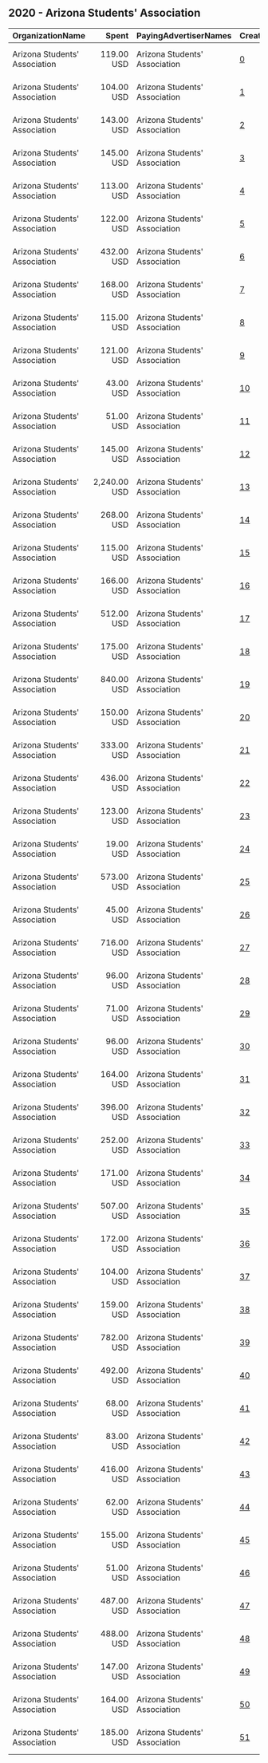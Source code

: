 ## 2020 - Arizona Students' Association 
|OrganizationName|Spent|PayingAdvertiserNames|CreativeUrls|Impressions|Genders|AgeBrackets|CountryCodes|BillingAddresses|CandidateBallotInformation|
|:---|---:|:---|:---|---:|:---|:---|:---|:---|:---|
|Arizona Students' Association|119.00 USD|Arizona Students' Association|[0](https://www.snap.com/political-ads/asset/964afe3852249393fe08578de689e31d08acaf7d37cf74fb684fabe3c00f1b56?mediaType=mp4)|26,143||18-26|united states|"4622 East Wilshire Drive ,Phoenix,85008,US"|AZ Students Association|
|Arizona Students' Association|104.00 USD|Arizona Students' Association|[1](https://www.snap.com/political-ads/asset/54cc5330b71cc3cb85e7c5c640a1fdd1f2d8e071e5897622623317ab69082615?mediaType=png)|25,157||18-24|united states|"4622 East Wilshire Drive ,Phoenix,85008,US"|AZ Students Association|
|Arizona Students' Association|143.00 USD|Arizona Students' Association|[2](https://www.snap.com/political-ads/asset/2a18fdf2715ae476a0452cfc396aa6518b13e1d3021a84893a3e2c7938f1aed8?mediaType=png)|32,400||18-28|united states|"4622 East Wilshire Drive ,Phoenix,85008,US"|AZ Students Association|
|Arizona Students' Association|145.00 USD|Arizona Students' Association|[3](https://www.snap.com/political-ads/asset/9dc1bf7dafb3b45704dd726b732d2471ba12a0eb75a0c4273d37720844e416e9?mediaType=png)|32,584||18-28|united states|"4622 East Wilshire Drive ,Phoenix,85008,US"|AZ Students Association|
|Arizona Students' Association|113.00 USD|Arizona Students' Association|[4](https://www.snap.com/political-ads/asset/d7da154e46ba3b6ebc28643384949dc3168b3fbd899d01ba2ce4990ff30b8c2e?mediaType=png)|27,777||18-24|united states|"4622 East Wilshire Drive ,Phoenix,85008,US"|AZ Students Association|
|Arizona Students' Association|122.00 USD|Arizona Students' Association|[5](https://www.snap.com/political-ads/asset/67dc6384705695d7f868494aca18368ba41947f8cc5827cbc657f697b933f8e9?mediaType=png)|26,598||18-24|united states|"4622 East Wilshire Drive ,Phoenix,85008,US"|AZ Students Association|
|Arizona Students' Association|432.00 USD|Arizona Students' Association|[6](https://www.snap.com/political-ads/asset/131b2329fec79d21318b2382ecfcd68d7843576e8eecfefa1e8e18fec619d968?mediaType=png)|108,347||18-26|united states|"4622 East Wilshire Drive ,Phoenix,85008,US"|AZ Students Association|
|Arizona Students' Association|168.00 USD|Arizona Students' Association|[7](https://www.snap.com/political-ads/asset/1461b926c7d20e2ba95a361bd2cd83db9a755bd190325e408038340a49c9d01c?mediaType=png)|37,939||18-28|united states|"4622 East Wilshire Drive ,Phoenix,85008,US"|AZ Students Association|
|Arizona Students' Association|115.00 USD|Arizona Students' Association|[8](https://www.snap.com/political-ads/asset/4ec6b9f4ef507b515777e4807c1e255d72fbc0d676aff2d6c042773249335d0b?mediaType=png)|37,491||24-|united states|"4622 East Wilshire Drive ,Phoenix,85008,US"|AZ Students Association|
|Arizona Students' Association|121.00 USD|Arizona Students' Association|[9](https://www.snap.com/political-ads/asset/4bedb3efe8a7ecd0901f0d84501b1fc14d611887ec2265fa055bfd362a939532?mediaType=png)|37,766||24-|united states|"4622 East Wilshire Drive ,Phoenix,85008,US"|AZ Students Association|
|Arizona Students' Association|43.00 USD|Arizona Students' Association|[10](https://www.snap.com/political-ads/asset/bf949fe521b22f6fa74a93981dfd85fd6da7a69b43a4416593882525ae479113?mediaType=mp4)|18,409||18-24|united states|"4622 East Wilshire Drive ,Phoenix,85008,US"|AZ Students Association|
|Arizona Students' Association|51.00 USD|Arizona Students' Association|[11](https://www.snap.com/political-ads/asset/709f530a0e5f75738fe95917cfa8c7518067d8eca1c0b7c54fecd12c8dbcbd0a?mediaType=mp4)|20,097||18-24|united states|"4622 East Wilshire Drive ,Phoenix,85008,US"|AZ Students Association|
|Arizona Students' Association|145.00 USD|Arizona Students' Association|[12](https://www.snap.com/political-ads/asset/05effc0a4c42e74f9e7bb31276a550fa9032453b07f4155e25cecee0e1542866?mediaType=mp4)|56,510||18-26|united states|"4622 East Wilshire Drive ,Phoenix,85008,US"|AZ Students Association|
|Arizona Students' Association|2,240.00 USD|Arizona Students' Association|[13](https://www.snap.com/political-ads/asset/09094a6a7676377e614a481b2a6940bcf7304cfc03fd60a9cf0ecf30dd48193b?mediaType=mp4)|567,871||18-22|united states|"4622 East Wilshire Drive ,Phoenix,85008,US"|AZ Students Association|
|Arizona Students' Association|268.00 USD|Arizona Students' Association|[14](https://www.snap.com/political-ads/asset/4ec6b9f4ef507b515777e4807c1e255d72fbc0d676aff2d6c042773249335d0b?mediaType=png)|63,157||18-26|united states|"4622 East Wilshire Drive ,Phoenix,85008,US"|AZ Students Association|
|Arizona Students' Association|115.00 USD|Arizona Students' Association|[15](https://www.snap.com/political-ads/asset/f1186a9652da6a8cb7da249e42be7499073ba1c5b88f7cab0918641aa5b6f6c1?mediaType=png)|28,244||18-24|united states|"4622 East Wilshire Drive ,Phoenix,85008,US"|AZ Students Association|
|Arizona Students' Association|166.00 USD|Arizona Students' Association|[16](https://www.snap.com/political-ads/asset/3574634b195f0a0012f15d0586c169d0c6ee747baa5763291ffe5b189a661b31?mediaType=mp4)|65,445||18-24|united states|"4622 East Wilshire Drive ,Phoenix,85008,US"|AZ Students Association|
|Arizona Students' Association|512.00 USD|Arizona Students' Association|[17](https://www.snap.com/political-ads/asset/9c2b2b50bb908f112218eaccc883389450c2051d38143ef298ee8a5fc6d1f23e?mediaType=png)|224,110||18-22|united states|"4622 East Wilshire Drive ,Phoenix,85008,US"|AZ Students Association|
|Arizona Students' Association|175.00 USD|Arizona Students' Association|[18](https://www.snap.com/political-ads/asset/ce2eac3051d476696f4a3cf58c398ba82b3f79f542b20a03d6498155d444a899?mediaType=png)|39,315||18-28|united states|"4622 East Wilshire Drive ,Phoenix,85008,US"|AZ Students Association|
|Arizona Students' Association|840.00 USD|Arizona Students' Association|[19](https://www.snap.com/political-ads/asset/67dc6384705695d7f868494aca18368ba41947f8cc5827cbc657f697b933f8e9?mediaType=png)|174,968||18-26|united states|"4622 East Wilshire Drive ,Phoenix,85008,US"|AZ Students Association|
|Arizona Students' Association|150.00 USD|Arizona Students' Association|[20](https://www.snap.com/political-ads/asset/ced9aa2412f8185f1210085c0de45b7a377773f30518ebef25fa444c1b9d56d4?mediaType=mp4)|31,680||18-26|united states|"4622 East Wilshire Drive ,Phoenix,85008,US"|AZ Students Association|
|Arizona Students' Association|333.00 USD|Arizona Students' Association|[21](https://www.snap.com/political-ads/asset/3574634b195f0a0012f15d0586c169d0c6ee747baa5763291ffe5b189a661b31?mediaType=mp4)|136,050||18-26|united states|"4622 East Wilshire Drive ,Phoenix,85008,US"|AZ Students Association|
|Arizona Students' Association|436.00 USD|Arizona Students' Association|[22](https://www.snap.com/political-ads/asset/5601e8d82c05a028485fd360caac5bc851136152039ea1d0c97cc577af6894b9?mediaType=png)|134,328||18-22|united states|"4622 East Wilshire Drive ,Phoenix,85008,US"|AZ Students Association|
|Arizona Students' Association|123.00 USD|Arizona Students' Association|[23](https://www.snap.com/political-ads/asset/ae81b89fea648bde1a10b0497b00f5e400ff96f0fe6e0be82359799d5d37afa2?mediaType=png)|29,272||18-26|united states|"4622 East Wilshire Drive ,Phoenix,85008,US"|AZ Students Association|
|Arizona Students' Association|19.00 USD|Arizona Students' Association|[24](https://www.snap.com/political-ads/asset/1cb2282b290629347196a22c6cfaced2e82295bffa679f8a90e32663c62ccc87?mediaType=png)|2,811||18-26|united states|"4622 East Wilshire Drive ,Phoenix,85008,US"|AZ Students Association|
|Arizona Students' Association|573.00 USD|Arizona Students' Association|[25](https://www.snap.com/political-ads/asset/54cc5330b71cc3cb85e7c5c640a1fdd1f2d8e071e5897622623317ab69082615?mediaType=png)|154,292||18-26|united states|"4622 East Wilshire Drive ,Phoenix,85008,US"|AZ Students Association|
|Arizona Students' Association|45.00 USD|Arizona Students' Association|[26](https://www.snap.com/political-ads/asset/43519207eceae24e9c41d60ac93c3a9322c73e24ff29c5fbf79ee67db1ecfa6e?mediaType=mp4)|11,612||18-26|united states|"4622 East Wilshire Drive ,Phoenix,85008,US"|AZ Students Association|
|Arizona Students' Association|716.00 USD|Arizona Students' Association|[27](https://www.snap.com/political-ads/asset/54cd4fe5e5a303b8698a94e6077024cc88aef8b1427d0d26bbed4c0b3ebd1b26?mediaType=png)|311,753||18-22|united states|"4622 East Wilshire Drive ,Phoenix,85008,US"|AZ Students Association|
|Arizona Students' Association|96.00 USD|Arizona Students' Association|[28](https://www.snap.com/political-ads/asset/5f6dfad1382feca545e80da6a8a3b9aad5d1fed53c58cbfef5363fbea2ea3e83?mediaType=png)|21,227||18-24|united states|"4622 East Wilshire Drive ,Phoenix,85008,US"|AZ Students Association|
|Arizona Students' Association|71.00 USD|Arizona Students' Association|[29](https://www.snap.com/political-ads/asset/05effc0a4c42e74f9e7bb31276a550fa9032453b07f4155e25cecee0e1542866?mediaType=mp4)|29,058||18-24|united states|"4622 East Wilshire Drive ,Phoenix,85008,US"|AZ Students Association|
|Arizona Students' Association|96.00 USD|Arizona Students' Association|[30](https://www.snap.com/political-ads/asset/131b2329fec79d21318b2382ecfcd68d7843576e8eecfefa1e8e18fec619d968?mediaType=png)|28,793||24-|united states|"4622 East Wilshire Drive ,Phoenix,85008,US"|AZ Students Association|
|Arizona Students' Association|164.00 USD|Arizona Students' Association|[31](https://www.snap.com/political-ads/asset/e608cb4b3b913f102dda92481144348242a76b45284720872800fce0a33b0ed5?mediaType=png)|37,069||18-28|united states|"4622 East Wilshire Drive ,Phoenix,85008,US"|AZ Students Association|
|Arizona Students' Association|396.00 USD|Arizona Students' Association|[32](https://www.snap.com/political-ads/asset/1419b72e678095e5693e5c9b2e495543d986b6e6e28f07c23a3abe123fc88633?mediaType=png)|122,416||18-22|united states|"4622 East Wilshire Drive ,Phoenix,85008,US"|AZ Students Association|
|Arizona Students' Association|252.00 USD|Arizona Students' Association|[33](https://www.snap.com/political-ads/asset/d7da154e46ba3b6ebc28643384949dc3168b3fbd899d01ba2ce4990ff30b8c2e?mediaType=png)|63,531||18-26|united states|"4622 East Wilshire Drive ,Phoenix,85008,US"|AZ Students Association|
|Arizona Students' Association|171.00 USD|Arizona Students' Association|[34](https://www.snap.com/political-ads/asset/cba7ef00d58e4c00f0c769350a0f8c0ccd07511bb89b4556d5f0c0f2b34dd496?mediaType=png)|38,562||18-28|united states|"4622 East Wilshire Drive ,Phoenix,85008,US"|AZ Students Association|
|Arizona Students' Association|507.00 USD|Arizona Students' Association|[35](https://www.snap.com/political-ads/asset/f1186a9652da6a8cb7da249e42be7499073ba1c5b88f7cab0918641aa5b6f6c1?mediaType=png)|127,096||18-26|united states|"4622 East Wilshire Drive ,Phoenix,85008,US"|AZ Students Association|
|Arizona Students' Association|172.00 USD|Arizona Students' Association|[36](https://www.snap.com/political-ads/asset/a0f57ab3a9ce9806271f257b42ca92f2885e3d0d1ace634dc80c272230c8f451?mediaType=png)|38,849||18-28|united states|"4622 East Wilshire Drive ,Phoenix,85008,US"|AZ Students Association|
|Arizona Students' Association|104.00 USD|Arizona Students' Association|[37](https://www.snap.com/political-ads/asset/bf949fe521b22f6fa74a93981dfd85fd6da7a69b43a4416593882525ae479113?mediaType=mp4)|39,116||18-26|united states|"4622 East Wilshire Drive ,Phoenix,85008,US"|AZ Students Association|
|Arizona Students' Association|159.00 USD|Arizona Students' Association|[38](https://www.snap.com/political-ads/asset/fbd06f9e40c4afe72a28225a1696fc2d5c79234b89b0fe76a888aa0342bcb171?mediaType=png)|35,874||18-28|united states|"4622 East Wilshire Drive ,Phoenix,85008,US"|AZ Students Association|
|Arizona Students' Association|782.00 USD|Arizona Students' Association|[39](https://www.snap.com/political-ads/asset/60deac8cfe7114aef0632f920a994fe2611761de529decac265f6528269cf435?mediaType=png)|340,403||18-22|united states|"4622 East Wilshire Drive ,Phoenix,85008,US"|AZ Students Association|
|Arizona Students' Association|492.00 USD|Arizona Students' Association|[40](https://www.snap.com/political-ads/asset/5f6dfad1382feca545e80da6a8a3b9aad5d1fed53c58cbfef5363fbea2ea3e83?mediaType=png)|101,719||18-26|united states|"4622 East Wilshire Drive ,Phoenix,85008,US"|AZ Students Association|
|Arizona Students' Association|68.00 USD|Arizona Students' Association|[41](https://www.snap.com/political-ads/asset/ced9aa2412f8185f1210085c0de45b7a377773f30518ebef25fa444c1b9d56d4?mediaType=mp4)|17,264||18-26|united states|"4622 East Wilshire Drive ,Phoenix,85008,US"|AZ Students Association|
|Arizona Students' Association|83.00 USD|Arizona Students' Association|[42](https://www.snap.com/political-ads/asset/709f530a0e5f75738fe95917cfa8c7518067d8eca1c0b7c54fecd12c8dbcbd0a?mediaType=mp4)|31,722||18-26|united states|"4622 East Wilshire Drive ,Phoenix,85008,US"|AZ Students Association|
|Arizona Students' Association|416.00 USD|Arizona Students' Association|[43](https://www.snap.com/political-ads/asset/d42150b9c66357d087a6f5f7d6ea5f5a89462c4b68f49608a11390bcf25aee8b?mediaType=png)|128,405||18-22|united states|"4622 East Wilshire Drive ,Phoenix,85008,US"|AZ Students Association|
|Arizona Students' Association|62.00 USD|Arizona Students' Association|[44](https://www.snap.com/political-ads/asset/43519207eceae24e9c41d60ac93c3a9322c73e24ff29c5fbf79ee67db1ecfa6e?mediaType=mp4)|14,247||18-26|united states|"4622 East Wilshire Drive ,Phoenix,85008,US"|AZ Students Association|
|Arizona Students' Association|155.00 USD|Arizona Students' Association|[45](https://www.snap.com/political-ads/asset/8fd9b1814d30f54dff799c71c79141fb043f6a07ed1c4267b7e5561aaac314b1?mediaType=png)|34,877||18-28|united states|"4622 East Wilshire Drive ,Phoenix,85008,US"|AZ Students Association|
|Arizona Students' Association|51.00 USD|Arizona Students' Association|[46](https://www.snap.com/political-ads/asset/964afe3852249393fe08578de689e31d08acaf7d37cf74fb684fabe3c00f1b56?mediaType=mp4)|13,494||18-26|united states|"4622 East Wilshire Drive ,Phoenix,85008,US"|AZ Students Association|
|Arizona Students' Association|487.00 USD|Arizona Students' Association|[47](https://www.snap.com/political-ads/asset/becc57d475d4ddef1de84e84c47c49adce94929bc0080c561effa7d995df37fb?mediaType=png)|212,875||18-22|united states|"4622 East Wilshire Drive ,Phoenix,85008,US"|AZ Students Association|
|Arizona Students' Association|488.00 USD|Arizona Students' Association|[48](https://www.snap.com/political-ads/asset/4bedb3efe8a7ecd0901f0d84501b1fc14d611887ec2265fa055bfd362a939532?mediaType=png)|119,043||18-26|united states|"4622 East Wilshire Drive ,Phoenix,85008,US"|AZ Students Association|
|Arizona Students' Association|147.00 USD|Arizona Students' Association|[49](https://www.snap.com/political-ads/asset/4ca8d4c85a69b18441a7770c9b6108c7a1ed6117f7d97fa5d92d9cb6e9e001bf?mediaType=png)|33,294||18-28|united states|"4622 East Wilshire Drive ,Phoenix,85008,US"|AZ Students Association|
|Arizona Students' Association|164.00 USD|Arizona Students' Association|[50](https://www.snap.com/political-ads/asset/334098b021f97b11926c6374f37d2e07621107f116329437e0f65320e14b2144?mediaType=png)|37,059||18-28|united states|"4622 East Wilshire Drive ,Phoenix,85008,US"|AZ Students Association|
|Arizona Students' Association|185.00 USD|Arizona Students' Association|[51](https://www.snap.com/political-ads/asset/ed0fa5c20635c024bd47b71b75df8cd2705f54f8cc076ba4475a20a13eda6887?mediaType=png)|41,835||18-28|united states|"4622 East Wilshire Drive ,Phoenix,85008,US"|AZ Students Association|
